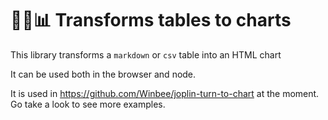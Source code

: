 # :memo::curly_loop::bar_chart: Transforms tables to charts

This library transforms a `markdown` or `csv` table into an HTML chart

It can be used both in the browser and node.

It is used in https://github.com/Winbee/joplin-turn-to-chart at the moment. Go take a look to see more examples.
